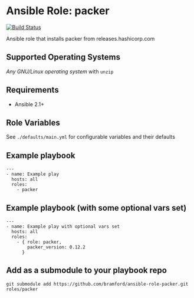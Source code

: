 # Ansible Role: packer

[![Build Status](https://travis-ci.org/bramford/ansible-role-packer.svg?branch=master)](https://travis-ci.org/bramford/ansible-role-packer)

Ansible role that installs packer from releases.hashicorp.com

## Supported Operating Systems

*Any GNU/Linux operating system* with `unzip`

## Requirements

- Ansible 2.1+

## Role Variables

See `./defaults/main.yml` for configurable variables and their defaults

## Example playbook

    ---
    - name: Example play
      hosts: all
      roles:
        - packer

## Example playbook (with some optional vars set)

    ---
    - name: Example play with optional vars set
      hosts: all
      roles:
        - { role: packer,
            packer_version: 0.12.2
          }

## Add as a submodule to your playbook repo

    git submodule add https://github.com/bramford/ansible-role-packer.git roles/packer
